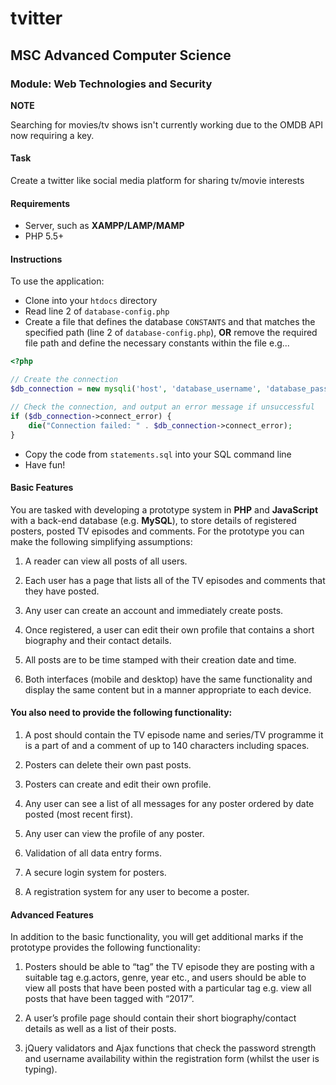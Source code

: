 # tvitter

## MSC Advanced Computer Science
### Module: Web Technologies and Security

**NOTE**

Searching for movies/tv shows isn't currently working due to the OMDB API now requiring a key.

#### Task

Create a twitter like social media platform for sharing tv/movie interests

#### Requirements

- Server, such as **XAMPP/LAMP/MAMP**
- PHP 5.5+

#### Instructions
To use the application:

- Clone into your `htdocs` directory
- Read line 2 of `database-config.php`
- Create a file that defines the database `CONSTANTS` and that matches the specified path (line 2 of `database-config.php`), **OR** remove the required file path and define the necessary constants within the file e.g...

``` php
<?php

// Create the connection
$db_connection = new mysqli('host', 'database_username', 'database_password', 'database_table');

// Check the connection, and output an error message if unsuccessful
if ($db_connection->connect_error) {
    die("Connection failed: " . $db_connection->connect_error);
}
```
- Copy the code from `statements.sql` into your SQL command line
- Have fun!
#### Basic Features

You are tasked with developing a prototype system in **PHP** and **JavaScript** with a back-end
database (e.g. **MySQL**), to store details of registered posters, posted TV episodes and
comments. For the prototype you can make the following simplifying assumptions:

1. A reader can view all posts of all users.

2. Each user has a page that lists all of the TV episodes and comments that they have
posted.

3. Any user can create an account and immediately create posts.

4. Once registered, a user can edit their own profile that contains a short biography and their contact details.

5. All posts are to be time stamped with their creation date and time.

6. Both interfaces (mobile and desktop) have the same functionality and display the same content but in a manner appropriate to each device.

#### You also need to provide the following functionality:

1. A post should contain the TV episode name and series/TV programme it is a part of and a comment of up to 140 characters including spaces.

2. Posters can delete their own past posts.

3. Posters can create and edit their own profile.

4. Any user can see a list of all messages for any poster ordered by date posted (most recent first).

5. Any user can view the profile of any poster.

6. Validation of all data entry forms.

7. A secure login system for posters.

8. A registration system for any user to become a poster.

#### Advanced Features

In addition to the basic functionality, you will get additional marks if the prototype provides
the following functionality:

1. Posters should be able to “tag” the TV episode they are posting with a suitable tag e.g.actors, genre, year etc., and users should be able to view all posts that have been posted with a particular tag e.g. view all posts that have been tagged with “2017”.

2. A user’s profile page should contain their short biography/contact details as well as a list of their posts.

3. jQuery validators and Ajax functions that check the password strength and username availability within the registration form (whilst the user is typing).
